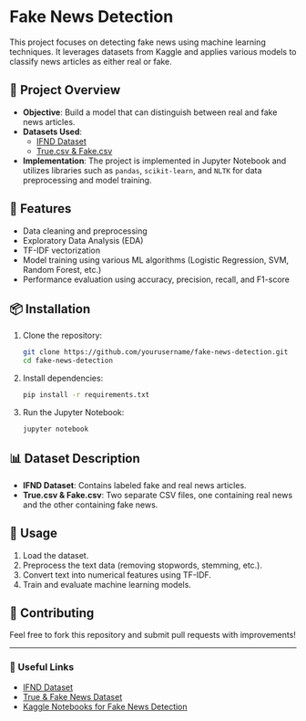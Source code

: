 # Fake News Detection

This project focuses on detecting fake news using machine learning techniques. It leverages datasets from Kaggle and applies various models to classify news articles as either real or fake.

## 📂 Project Overview
- **Objective**: Build a model that can distinguish between real and fake news articles.
- **Datasets Used**:
  - [IFND Dataset](https://www.kaggle.com/datasets/sonalgarg174/ifnd-dataset)
  - [True.csv & Fake.csv](https://www.kaggle.com/code/mijina/fake-news-detection)
- **Implementation**: The project is implemented in Jupyter Notebook and utilizes libraries such as `pandas`, `scikit-learn`, and `NLTK` for data preprocessing and model training.

## 🚀 Features
- Data cleaning and preprocessing
- Exploratory Data Analysis (EDA)
- TF-IDF vectorization
- Model training using various ML algorithms (Logistic Regression, SVM, Random Forest, etc.)
- Performance evaluation using accuracy, precision, recall, and F1-score

## 📦 Installation
1. Clone the repository:
   ```sh
   git clone https://github.com/yourusername/fake-news-detection.git
   cd fake-news-detection
   ```
2. Install dependencies:
   ```sh
   pip install -r requirements.txt
   ```
3. Run the Jupyter Notebook:
   ```sh
   jupyter notebook
   ```

## 📊 Dataset Description
- **IFND Dataset**: Contains labeled fake and real news articles.
- **True.csv & Fake.csv**: Two separate CSV files, one containing real news and the other containing fake news.

## 📖 Usage
1. Load the dataset.
2. Preprocess the text data (removing stopwords, stemming, etc.).
3. Convert text into numerical features using TF-IDF.
4. Train and evaluate machine learning models.

## 🤝 Contributing
Feel free to fork this repository and submit pull requests with improvements!

---
### 🔗 Useful Links
- [IFND Dataset](https://www.kaggle.com/datasets/sonalgarg174/ifnd-dataset)
- [True & Fake News Dataset](https://www.kaggle.com/code/mijina/fake-news-detection)
- [Kaggle Notebooks for Fake News Detection](https://www.kaggle.com/search?q=fake+news+detection)
